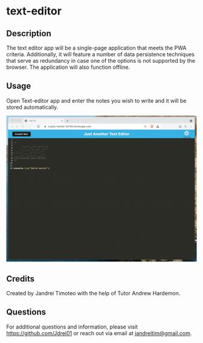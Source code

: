 # text-editor

## Description
The text editor app will be a single-page application that meets the PWA criteria. Additionally, it will feature a number of data persistence techniques that serve as redundancy in case one of the options is not supported by the browser. The application will also function offline.

## Usage
Open Text-editor app and enter the notes you wish to write and it will be stored automatically.

![Demonstration of the application being used in the browser and then installed.](./Assets/00-demo.gif)

## Credits
​Created by Jandrei Timoteo with the help of Tutor Andrew Hardemon.
​
## Questions
For additional questions and information, please visit https://github.com/Jdrei01
or reach out via email at jandreitim@gmail.com.
